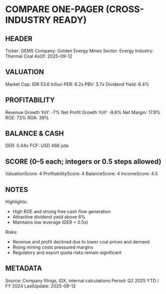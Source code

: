 # COMPARE ONE-PAGER (CROSS-INDUSTRY READY)

## HEADER
Ticker: GEMS
Company: Golden Energy Mines
Sector: Energy
Industry: Thermal Coal
AsOf: 2025-09-12

## VALUATION
Market Cap: IDR 53.6 triliun
PER: 6.2x
PBV: 3.7x
Dividend Yield: 6.4%

## PROFITABILITY
Revenue Growth YoY: -7%
Net Profit Growth YoY: -8.6%
Net Margin: 17.9%
ROE: 73%
ROA: 39%

## BALANCE & CASH
DER: 0.44x
FCF: USD 466 juta

## SCORE (0–5 each; integers or 0.5 steps allowed)
ValuationScore: 4
ProfitabilityScore: 4
BalanceScore: 4
IncomeScore: 4.5

## NOTES
Highlights:
- High ROE and strong free cash flow generation
- Attractive dividend yield above 6%
- Maintains low leverage (DER < 0.5x)

Risks:
- Revenue and profit declined due to lower coal prices and demand
- Rising mining costs pressured margins
- Regulatory and export quota risks remain significant

## METADATA
Source: Company filings, IDX, internal calculations
Period: Q2 2025 YTD / FY 2024
LastUpdate: 2025-09-12